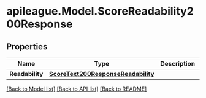 # apileague.Model.ScoreReadability200Response

## Properties

Name | Type | Description | Notes
------------ | ------------- | ------------- | -------------
**Readability** | [**ScoreText200ResponseReadability**](ScoreText200ResponseReadability.md) |  | [optional] 

[[Back to Model list]](../README.md#documentation-for-models) [[Back to API list]](../README.md#documentation-for-api-endpoints) [[Back to README]](../README.md)

